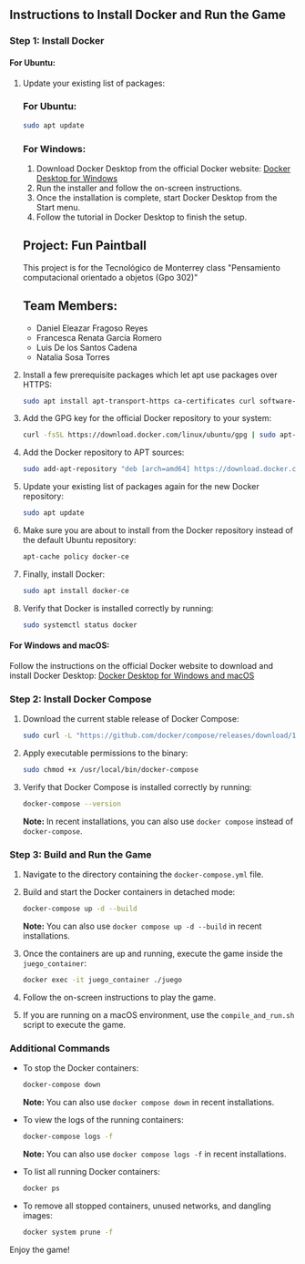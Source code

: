 ## Instructions to Install Docker and Run the Game

### Step 1: Install Docker

#### For Ubuntu:
1. Update your existing list of packages:
    ### For Ubuntu:
    ```sh
    sudo apt update
    ```

    ### For Windows:
    1. Download Docker Desktop from the official Docker website: [Docker Desktop for Windows](https://www.docker.com/products/docker-desktop)
    2. Run the installer and follow the on-screen instructions.
    3. Once the installation is complete, start Docker Desktop from the Start menu.
    4. Follow the tutorial in Docker Desktop to finish the setup.

    ## Project: Fun Paintball
    This project is for the Tecnológico de Monterrey class "Pensamiento computacional orientado a objetos (Gpo 302)"

    ## Team Members:
    - Daniel Eleazar Fragoso Reyes
    - Francesca Renata García Romero
    - Luis De los Santos Cadena
    - Natalia Sosa Torres

2. Install a few prerequisite packages which let apt use packages over HTTPS:
    ```sh
    sudo apt install apt-transport-https ca-certificates curl software-properties-common
    ```

3. Add the GPG key for the official Docker repository to your system:
    ```sh
    curl -fsSL https://download.docker.com/linux/ubuntu/gpg | sudo apt-key add -
    ```

4. Add the Docker repository to APT sources:
    ```sh
    sudo add-apt-repository "deb [arch=amd64] https://download.docker.com/linux/ubuntu $(lsb_release -cs) stable"
    ```

5. Update your existing list of packages again for the new Docker repository:
    ```sh
    sudo apt update
    ```

6. Make sure you are about to install from the Docker repository instead of the default Ubuntu repository:
    ```sh
    apt-cache policy docker-ce
    ```

7. Finally, install Docker:
    ```sh
    sudo apt install docker-ce
    ```

8. Verify that Docker is installed correctly by running:
    ```sh
    sudo systemctl status docker
    ```

#### For Windows and macOS:
Follow the instructions on the official Docker website to download and install Docker Desktop:
[Docker Desktop for Windows and macOS](https://www.docker.com/products/docker-desktop)

### Step 2: Install Docker Compose

1. Download the current stable release of Docker Compose:
    ```sh
    sudo curl -L "https://github.com/docker/compose/releases/download/1.29.2/docker-compose-$(uname -s)-$(uname -m)" -o /usr/local/bin/docker-compose
    ```

2. Apply executable permissions to the binary:
    ```sh
    sudo chmod +x /usr/local/bin/docker-compose
    ```

3. Verify that Docker Compose is installed correctly by running:
    ```sh
    docker-compose --version
    ```

    **Note:** In recent installations, you can also use `docker compose` instead of `docker-compose`.

### Step 3: Build and Run the Game

1. Navigate to the directory containing the `docker-compose.yml` file.

2. Build and start the Docker containers in detached mode:
    ```sh
    docker-compose up -d --build
    ```

    **Note:** You can also use `docker compose up -d --build` in recent installations.

3. Once the containers are up and running, execute the game inside the `juego_container`:
    ```sh
    docker exec -it juego_container ./juego
    ```

4. Follow the on-screen instructions to play the game.

5. If you are running on a macOS environment, use the `compile_and_run.sh` script to execute the game.

### Additional Commands

- To stop the Docker containers:
    ```sh
    docker-compose down
    ```

    **Note:** You can also use `docker compose down` in recent installations.

- To view the logs of the running containers:
    ```sh
    docker-compose logs -f
    ```

    **Note:** You can also use `docker compose logs -f` in recent installations.

- To list all running Docker containers:
    ```sh
    docker ps
    ```

- To remove all stopped containers, unused networks, and dangling images:
    ```sh
    docker system prune -f
    ```

Enjoy the game!
